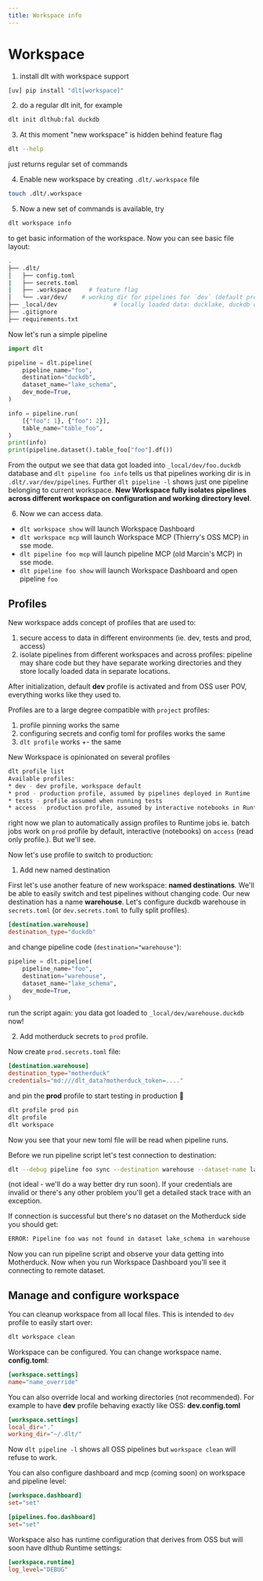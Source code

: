 ```yaml
---
title: Workspace info
---
```


# Workspace

1. install dlt with workspace support
```sh
[uv] pip install "dlt[workspace]"
```

2. do a regular dlt init, for example
```sh
dlt init dlthub:fal duckdb
```

3. At this moment "new workspace" is hidden behind feature flag
```sh
dlt --help
```
just returns regular set of commands

4. Enable new workspace by creating `.dlt/.workspace` file
```sh
touch .dlt/.workspace
```

5. Now a new set of commands is available, try
```sh
dlt workspace info
```

to get basic information of the workspace. Now you can see basic file layout:

```sh
.
├── .dlt/
│   ├── config.toml
|   ├── secrets.toml          
|   ├── .workspace     # feature flag       
│   └── .var/dev/    # working dir for pipelines for `dev` (default profile)
├── _local/dev                # locally loaded data: ducklake, duckdb databases etc will go there
├── .gitignore
├── requirements.txt
```

Now let's run a simple pipeline
```py
import dlt

pipeline = dlt.pipeline(
    pipeline_name="foo",
    destination="duckdb",
    dataset_name="lake_schema",
    dev_mode=True,
)

info = pipeline.run(
    [{"foo": 1}, {"foo": 2}],
    table_name="table_foo",
)
print(info)
print(pipeline.dataset().table_foo["foo"].df())
```

From the output we see that data got loaded into `_local/dev/foo.duckdb` database and `dlt pipeline foo info`
tells us that pipelines working dir is in `.dlt/.var/dev/pipelines`. Further `dlt pipeline -l` shows just one pipeline belonging to current workspace.
**New Workspace fully isolates pipelines across different workspace on configuration and working directory level**.

6. Now we can access data.

* `dlt workspace show` will launch Workspace Dashboard 
* `dlt workspace mcp` will launch Workspace MCP (Thierry's OSS MCP) in sse mode.
* `dlt pipeline foo mcp` will launch pipeline MCP (old Marcin's MCP) in sse mode.
* `dlt pipeline foo show` will launch Workspace Dashboard and open pipeline `foo`

## Profiles

New workspace adds concept of profiles that are used to:
1. secure access to data in different environments (ie. dev, tests and prod, access)
2. isolate pipelines from different workspaces and across profiles: pipeline may share code but they have
separate working directories and they store locally loaded data in separate locations.

After initialization, default **dev** profile is activated and from OSS user POV, everything works like they used to.

Profiles are to a large degree compatible with `project` profiles:
1. profile pinning works the same
2. configuring secrets and config toml for profiles works the same
3. `dlt profile` works +- the same

New Workspace is opinionated on several profiles
```sh
dlt profile list
Available profiles:
* dev - dev profile, workspace default
* prod - production profile, assumed by pipelines deployed in Runtime
* tests - profile assumed when running tests
* access - production profile, assumed by interactive notebooks in Runtime, typically with limited access rights
```

right now we plan to automatically assign profiles to Runtime jobs ie. batch jobs work on `prod` profile by default, interactive (notebooks) on `access` (read only profile.). But we'll see.

Now let's use profile to switch to production:

1. Add new named destination

First let's use another feature of new workspace: **named destinations**. We'll be able to easily switch and test pipelines without changing code. Our new destination has a name **warehouse**. Let's configure duckdb warehouse in `secrets.toml` (or `dev.secrets.toml` to fully split profiles).
```toml
[destination.warehouse]
destination_type="duckdb"
```
and change pipeline code (`destination="warehouse"`):
```py
pipeline = dlt.pipeline(
    pipeline_name="foo",
    destination="warehouse",
    dataset_name="lake_schema",
    dev_mode=True,
)
```
run the script again: you data got loaded to `_local/dev/warehouse.duckdb` now!

2. Add motherduck secrets to `prod` profile.

Now create `prod.secrets.toml` file:
```toml
[destination.warehouse]
destination_type="motherduck"
credentials="md:///dlt_data?motherduck_token=...."
```

and pin the **prod** profile to start testing in production 🤯
```sh
dlt profile prod pin
dlt profile
dlt workspace
```
Now you see that your new toml file will be read when pipeline runs.

Before we run pipeline script let's test connection to destination:
```sh
dlt --debug pipeline foo sync --destination warehouse --dataset-name lake_schema
```
(not ideal - we'll do a way better dry run soon). If your credentials are invalid or there's any other problem you'll get a detailed stack trace with an exception.

If connection is successful but there's no dataset on the Motherduck side you should get:
```sh
ERROR: Pipeline foo was not found in dataset lake_schema in warehouse
```

Now you can run pipeline script and observe your data getting into Motherduck. Now when you run Workspace Dashboard you'll see it connecting to remote dataset.


## Manage and configure workspace

You can cleanup workspace from all local files. This is intended to `dev` profile to easily start over:

```sh
dlt workspace clean
```

Workspace can be configured. You can change workspace name. **config.toml**:
```toml
[workspace.settings]
name="name_override"
```

You can also override local and working directories (not recommended). For example to have **dev** profile behaving exactly like OSS: **dev.config.toml**
```toml
[workspace.settings]
local_dir="."
working_dir="~/.dlt/"
```
Now `dlt pipeline -l` shows all OSS pipelines but `workspace clean` will refuse to work.

You can also configure dashboard and mcp (coming soon) on workspace and pipeline level:

```toml
[workspace.dashboard]
set="set"

[pipelines.foo.dashboard]
set="set"
```

Workspace also has runtime configuration that derives from OSS but will soon have dlthub Runtime settings:

```toml
[workspace.runtime]
log_level="DEBUG"
```